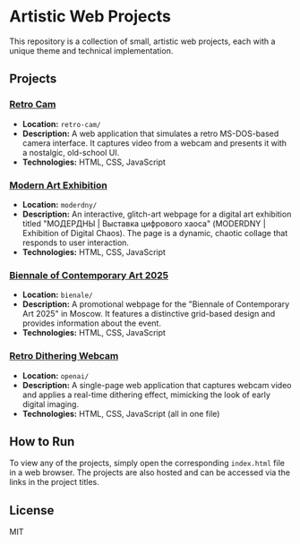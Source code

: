 # Artistic Web Projects

This repository is a collection of small, artistic web projects, each with a unique theme and technical implementation.

## Projects

### [Retro Cam](./retro-cam/)
- **Location:** `retro-cam/`
- **Description:** A web application that simulates a retro MS-DOS-based camera interface. It captures video from a webcam and presents it with a nostalgic, old-school UI.
- **Technologies:** HTML, CSS, JavaScript

### [Modern Art Exhibition](./moderdny/)
- **Location:** `moderdny/`
- **Description:** An interactive, glitch-art webpage for a digital art exhibition titled "МОДЕРДНЫ | Выставка цифрового хаоса" (MODERDNY | Exhibition of Digital Chaos). The page is a dynamic, chaotic collage that responds to user interaction.
- **Technologies:** HTML, CSS, JavaScript

### [Biennale of Contemporary Art 2025](./bienale/)
- **Location:** `bienale/`
- **Description:** A promotional webpage for the "Biennale of Contemporary Art 2025" in Moscow. It features a distinctive grid-based design and provides information about the event.
- **Technologies:** HTML, CSS, JavaScript

### [Retro Dithering Webcam](./openai/)
- **Location:** `openai/`
- **Description:** A single-page web application that captures webcam video and applies a real-time dithering effect, mimicking the look of early digital imaging.
- **Technologies:** HTML, CSS, JavaScript (all in one file)

## How to Run

To view any of the projects, simply open the corresponding `index.html` file in a web browser. The projects are also hosted and can be accessed via the links in the project titles.

## License

MIT
